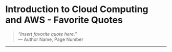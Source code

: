 # Introduction to Cloud Computing and AWS - Favorite Quotes

> *“Insert favorite quote here.”*  
> — Author Name, Page Number

---

